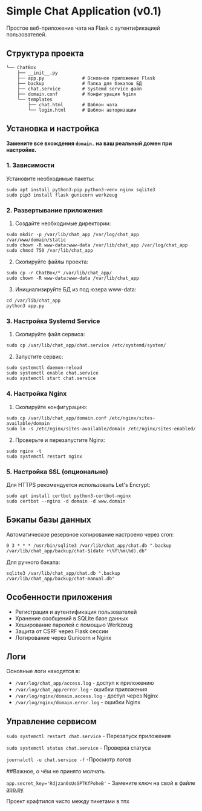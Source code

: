 # Simple Chat Application (v0.1)

Простое веб-приложение чата на Flask с аутентификацией пользователей.

## Структура проекта

```
└── ChatBox
    ├── __init__.py
    ├── app.py              # Основное приложение Flask
    ├── backup              # Папка для бэкапов БД
    ├── chat.service        # Systemd service файл
    ├── domain.conf         # Конфигурация Nginx
    └── templates
        ├── chat.html       # Шаблон чата
        └── login.html      # Шаблон авторизации
```

## Установка и настройка

****Замените все вхождения `domain.` на ваш реальный домен при настройке.****

### 1. Зависимости

Установите необходимые пакеты:
```
sudo apt install python3-pip python3-venv nginx sqlite3
sudo pip3 install flask gunicorn werkzeug
```

### 2. Развертывание приложения

1. Создайте необходимые директории:
```
sudo mkdir -p /var/lib/chat_app /var/log/chat_app /var/www/domain/static
sudo chown -R www-data:www-data /var/lib/chat_app /var/log/chat_app
sudo chmod 750 /var/lib/chat_app
```

2. Скопируйте файлы проекта:
```
sudo cp -r ChatBox/* /var/lib/chat_app/
sudo chown -R www-data:www-data /var/lib/chat_app
```

3. Инициализируйте БД из под юзера www-data:
```
cd /var/lib/chat_app
python3 app.py
```



### 3. Настройка Systemd Service

1. Скопируйте файл сервиса:
```
sudo cp /var/lib/chat_app/chat.service /etc/systemd/system/
```

2. Запустите сервис:
```
sudo systemctl daemon-reload
sudo systemctl enable chat.service
sudo systemctl start chat.service
```

### 4. Настройка Nginx

1. Скопируйте конфигурацию:
```
sudo cp /var/lib/chat_app/domain.conf /etc/nginx/sites-available/domain
sudo ln -s /etc/nginx/sites-available/domain /etc/nginx/sites-enabled/
```

2. Проверьте и перезапустите Nginx:
```
sudo nginx -t
sudo systemctl restart nginx
```

### 5. Настройка SSL (опционально)

Для HTTPS рекомендуется использовать Let's Encrypt:
```
sudo apt install certbot python3-certbot-nginx
sudo certbot --nginx -d domain -d www.domain
```

## Бэкапы базы данных

Автоматическое резервное копирование настроено через cron:
```
0 3 * * * /usr/bin/sqlite3 /var/lib/chat_app/chat.db ".backup /var/lib/chat_app/backup/chat-$(date +\%Y\%m\%d).db"
```

Для ручного бэкапа:
```
sqlite3 /var/lib/chat_app/chat.db ".backup /var/lib/chat_app/backup/chat-manual.db"
```

## Особенности приложения

- Регистрация и аутентификация пользователей
- Хранение сообщений в SQLite базе данных
- Хеширование паролей с помощью Werkzeug
- Защита от CSRF через Flask сессии
- Логирование через Gunicorn и Nginx

## Логи

Основные логи находятся в:
- `/var/log/chat_app/access.log` - доступ к приложению
- `/var/log/chat_app/error.log` - ошибки приложения
- `/var/log/nginx/domain.access.log` - доступ через Nginx
- `/var/log/nginx/domain.error.log` - ошибки Nginx

## Управление сервисом

`sudo systemctl restart chat.service` - Перезапуск приложения

`sudo systemctl status chat.service` - Проверка статуса

`journalctl -u chat.service -f` -Просмотр логов



##Важное, о чём не принято молчать

`app.secret_key='Rdjzan0sUsSP7KfPoheB'` - Замените ключ на свой в файле [app.py](app.py)

Проект крафтился чисто между тикетами в тпх
